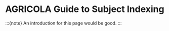 
# AGRICOLA Guide to Subject Indexing



:::{note}
An introduction for this page would be good.
:::

